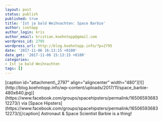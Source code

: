 ```yaml
---
layout: post
status: publish
published: true
title: 'Ist ja bald Weihnachten: Space Barbie'
author: isotopp
author_login: kris
author_email: kristian.koehntopp@gmail.com
wordpress_id: 2795
wordpress_url: http://blog.koehntopp.info/?p=2795
date: '2017-11-06 16:13:15 +0100'
date_gmt: '2017-11-06 15:13:15 +0100'
categories:
- Ist ja bald Weihnachten
tags: []
---
```

<p>[caption id="attachment\_2797" align="aligncenter" width="480"][![](http://blog.koehntopp.info/wp-content/uploads/2017/11/space_barbie-480x640.jpg)](https://www.facebook.com/groups/spacehipsters/permalink/1650659368312273/) via [Space Hipsters](https://www.facebook.com/groups/spacehipsters/permalink/1650659368312273/)[/caption] Astronaut & Space Scientist Barbie is a thing!</p>
